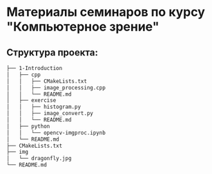 # Материалы семинаров по курсу "Компьютерное зрение" 

## Структура проекта:

```bash
├── 1-Introduction
│   ├── cpp
│   │   ├── CMakeLists.txt
│   │   ├── image_processing.cpp
│   │   └── README.md
│   ├── exercise
│   │   ├── histogram.py
│   │   ├── image_convert.py
│   │   └── README.md
│   ├── python
│   │   └── opencv-imgproc.ipynb
│   └── README.md
├── CMakeLists.txt
├── img
│   └── dragonfly.jpg
└── README.md
```